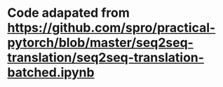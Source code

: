 # Code adapated from https://github.com/spro/practical-pytorch/blob/master/seq2seq-translation/seq2seq-translation-batched.ipynb